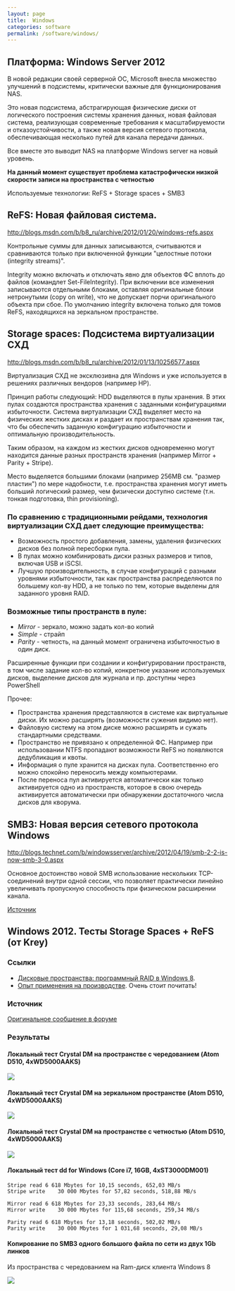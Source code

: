 ```yaml
---
layout: page
title:  Windows
categories: software
permalink: /software/windows/
---
```


## Платформа: Windows Server 2012

В новой редакции своей серверной ОС, Microsoft внесла множество улучшений в подсистемы,
критически важные для функционирования NAS.

Это новая подсистема, абстрагирующая физические диски от логического построения системы хранения данных,
новая файловая система, реализующая современные требования к масштабируемости и отказоустойчивости,
а также новая версия сетевого протокола, обеспечивающая несколько путей для канала передачи данных.

Все вместе это выводит NAS на платформе Windows server на новый уровень.

**На данный момент существует проблема катастрофически низкой скорости записи на пространства с четностью**

Используемые технологии: ReFS + Storage spaces + SMB3

## ReFS: Новая файловая система.

http://blogs.msdn.com/b/b8_ru/archive/2012/01/20/windows-refs.aspx

Контрольные суммы для данных записываются, считываются и сравниваются только при включенной функции
"целостные потоки (integrity streams)".

Integrity можно включать и отключать явно для объектов ФС вплоть до файлов (командлет Set-FileIntegrity).
При включении все изменения записываются отдельными блоками, оставляя оригинальные блоки
нетронутыми (copy on write), что не допускает порчи оригинального объекта при сбое.
По умолчанию integrity включена только для томов ReFS, находящихся на зеркальном пространстве.


## Storage spaces: Подсистема виртуализации СХД

http://blogs.msdn.com/b/b8_ru/archive/2012/01/13/10256577.aspx

Виртуализация СХД не эксклюзивна для Windows и уже используется в решениях различных вендоров (например HP).

Принцип работы следующий: HDD выделяются в пулы хранения.
В этих пулах создаются пространства хранения с заданными конфигурациями избыточности.
Система виртуализации СХД выделяет место на физических жестких дисках и раздает их
пространствам хранения так, что бы обеспечить заданную конфигурацию избыточности и
оптимальную производительность.

Таким образом, на каждом из жестких дисков одновременно могут находится данные разных
пространств хранения (например Mirror + Parity + Stripe).

Место выделяется большими блоками (например 256MB см. "размер пластин") по мере надобности,
т.е. пространства хранения могут иметь больший логический размер, чем физически доступно
системе (т.н. тонкая подготовка, thin provisioning).

### По сравнению с традиционными рейдами, технология виртуализации СХД дает следующие преимущества:

* Возможность простого добавления, замены, удаления физических дисков без полной пересборки пула.
* В пулах можно комбинировать диски разных размеров и типов, включая USB и iSCSI.
* Лучшую производительность, в случае конфигураций с разными уровнями избыточности,
так как пространства распределяются по большему кол-ву HDD, а не только по тем,
которые выделены для заданного уровня RAID.

### Возможные типы пространств в пуле:
* _Mirror_ - зеркало, можно задать кол-во копий
* _Simple_ - страйп
* _Parity_ - четность, на данный момент ограничена избыточностью в один диск.

Расширенные функции при создании и конфигурировании пространств, в том числе задание кол-во копий,
конкретное указание используемых дисков, выделение дисков для журнала и пр. доступны через PowerShell

Прочее:

* Пространства хранения представляются в системе как виртуальные диски.
Их можно расширять (возможности сужения видимо нет).
* Файловую систему на этом диске можно расширять и сужать стандартными средствами.
* Пространство не привязано к определенной ФС. Например при использовании NTFS пропадают
возможности ReFS но появляются дедубликация и квоты.
* Информация о пуле хранится на дисках пула. Соответственно его можно спокойно переносить
между компьютерами.
* После переноса пул активируется автоматически как только активируется одно из пространств,
которое в свою очередь активируется автоматически при обнаружении достаточного числа дисков для кворума.

## SMB3: Новая версия сетевого протокола Windows

http://blogs.technet.com/b/windowsserver/archive/2012/04/19/smb-2-2-is-now-smb-3-0.aspx

Основное достоинство новой SMB использование нескольких TCP-соединений внутри одной сессии,
что позволяет практически линейно увеличивать пропускную способность при физическом расширении канала.

[Источник](http://forum.ixbt.com/topic.cgi?id=11:44215:4103#4101)

## Windows 2012. Тесты Storage Spaces + ReFS (от Krey)
### Ссылки
*   [Дисковые пространства: программный RAID в Windows 8](http://www.ixbt.com/soft/windows-8-storage-spaces.shtml).
*   [Опыт применения на производстве](http://forum.ixbt.com/topic.cgi?id=11:44629-143#4239). Очень стоит почитать!

### Источник
[Оригинальное сообщение в форуме](http://forum.ixbt.com/topic.cgi?id=11:44215:4103#4103)

### Результаты

#### Локальный тест Crystal DM на пространстве с чередованием (Atom D510, 4xWD5000AAKS)
![](http://fotkidepo.ru/photo/281121/42688GpkZMXTuwv/798374w.jpg)

#### Локальный тест Crystal DM на зеркальном пространстве (Atom D510, 4xWD5000AAKS)
![](http://fotkidepo.ru/photo/281121/42688GpkZMXTuwv/798372w.jpg)

#### Локальный тест Crystal DM на пространстве с четностью (Atom D510, 4xWD5000AAKS)
![](http://fotkidepo.ru/photo/281121/42688GpkZMXTuwv/798375w.jpg)

#### Локальный тест dd for Windows (Core i7, 16GB, 4xST3000DM001)
```
Stripe read 6 618 Mbytes for 10,15 seconds, 652,03 MB/s
Stripe write    30 000 Mbytes for 57,82 seconds, 518,88 MB/s

Mirror read 6 618 Mbytes for 23,33 seconds, 283,64 MB/s
Mirror write    30 000 Mbytes for 115,68 seconds, 259,34 MB/s

Parity read 6 618 Mbytes for 13,18 seconds, 502,02 MB/s
Parity write    30 000 Mbytes for 1 031,68 seconds, 29,08 MB/s
```

#### Копирование по SMB3 одного большого файла по сети из двух 1Gb линков

Из пространства с чередованием на Ram-диск клиента Windows 8

![](http://fotkidepo.ru/photo/281121/42688GpkZMXTuwv/798376w.jpg)
